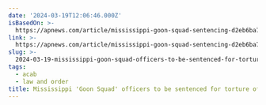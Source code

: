 ```yaml
---
date: '2024-03-19T12:06:46.000Z'
isBasedOn: >-
  https://apnews.com/article/mississippi-goon-squad-sentencing-d2eb6ba7e2f337ac1f17035cc97f2934
link: >-
  https://apnews.com/article/mississippi-goon-squad-sentencing-d2eb6ba7e2f337ac1f17035cc97f2934
slug: >-
  2024-03-19-mississippi-goon-squad-officers-to-be-sentenced-for-torture-of-2-black-me
tags:
  - acab
  - law and order
title: Mississippi 'Goon Squad' officers to be sentenced for torture of 2 Black me
---
```


